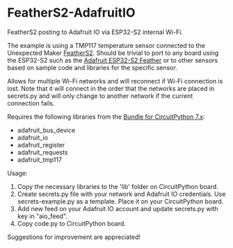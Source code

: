 # FeatherS2-AdafruitIO
FeatherS2 posting to Adafruit IO via ESP32-S2 internal Wi-Fi.

The example is using a TMP117 temperature sensor connected to the Unexpected Maker [FeatherS2](https://feathers2.io/).  Should be trivial to port to any board using the ESP32-S2 such as the [Adafruit ESP32-S2 Feather](https://www.adafruit.com/product/5000) or to other sensors based on sample code and libraries for the specific sensor.

Allows for multiple Wi-Fi networks and will reconnect if Wi-Fi connection is lost. Note that it will connect in the order that the networks are placed in secrets.py and will only change to another network if the current connection fails.

Requires the following libraries from the [Bundle for CircuitPython 7.x](https://circuitpython.org/libraries):
- adafruit_bus_device
- adafruit_io
- adafruit_register
- adafruit_requests
- adafruit_tmp117

Usage:
1. Copy the necessary libraries to the 'lib' folder on CircuitPython board.
2. Create secrets.py file with your network and Adafruit IO credentials. Use secrets-example.py as a template. Place it on your CircuitPython board.
3. Add new feed on your Adafruit IO account and update secrets.py with key in "aio_feed".
4. Copy code.py to CircuitPython board.

Suggestions for improvement are appreciated!
